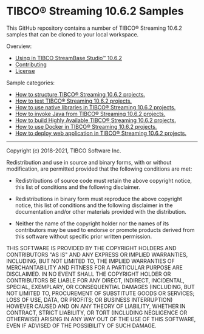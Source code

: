 # TIBCO&reg; Streaming 10.6.2 Samples

This GitHub repository contains a number of TIBCO&reg; Streaming 10.6.2 samples that can be cloned to your local workspace.

Overview:

* [Using in TIBCO StreamBase Studio&trade; 10.6.2](docs/studio.md)
* [Contributing](docs/contributing.md)
* [License](docs/LICENSE)

Sample categories:

* [How to structure TIBCO&reg; Streaming 10.6.2 projects.](structure/README.md)
* [How to test TIBCO&reg; Streaming 10.6.2 projects.](testing/README.md)
* [How to use native libraries in TIBCO&reg; Streaming 10.6.2 projects.](nativelibrary/README.md)
* [How to invoke Java from TIBCO&reg; Streaming 10.6.2 projects.](java/README.md)
* [How to build Highly Available TIBCO&reg; Streaming 10.6.2 projects.](highavailability/README.md)
* [How to use Docker in TIBCO&reg; Streaming 10.6.2 projects.](docker/README.md)
* [How to deploy web application in TIBCO&reg; Streaming 10.6.2 projects.](web/README.md)

---
Copyright (c) 2018-2021, TIBCO Software Inc.

Redistribution and use in source and binary forms, with or without
modification, are permitted provided that the following conditions are met:

* Redistributions of source code must retain the above copyright notice, this
  list of conditions and the following disclaimer.

* Redistributions in binary form must reproduce the above copyright notice,
  this list of conditions and the following disclaimer in the documentation
  and/or other materials provided with the distribution.

* Neither the name of the copyright holder nor the names of its
  contributors may be used to endorse or promote products derived from
  this software without specific prior written permission.

THIS SOFTWARE IS PROVIDED BY THE COPYRIGHT HOLDERS AND CONTRIBUTORS "AS IS"
AND ANY EXPRESS OR IMPLIED WARRANTIES, INCLUDING, BUT NOT LIMITED TO, THE
IMPLIED WARRANTIES OF MERCHANTABILITY AND FITNESS FOR A PARTICULAR PURPOSE ARE
DISCLAIMED. IN NO EVENT SHALL THE COPYRIGHT HOLDER OR CONTRIBUTORS BE LIABLE
FOR ANY DIRECT, INDIRECT, INCIDENTAL, SPECIAL, EXEMPLARY, OR CONSEQUENTIAL
DAMAGES (INCLUDING, BUT NOT LIMITED TO, PROCUREMENT OF SUBSTITUTE GOODS OR
SERVICES; LOSS OF USE, DATA, OR PROFITS; OR BUSINESS INTERRUPTION) HOWEVER
CAUSED AND ON ANY THEORY OF LIABILITY, WHETHER IN CONTRACT, STRICT LIABILITY,
OR TORT (INCLUDING NEGLIGENCE OR OTHERWISE) ARISING IN ANY WAY OUT OF THE USE
OF THIS SOFTWARE, EVEN IF ADVISED OF THE POSSIBILITY OF SUCH DAMAGE.
